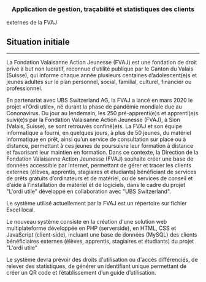  ### <p align="center">Application de gestion, traçabilité et statistiques des clients
externes de la FVAJ</p>

## Situation initiale
<hr>
La Fondation Valaisanne Action Jeunesse (FVAJ) est une fondation de droit privé à but non lucratif, reconnue
d’utilité publique par le Canton du Valais (Suisse), qui informe chaque année plusieurs centaines
d’adolescent(e)s et jeunes adultes sur le plan personnel, social, familial, culturel, financier ou professionnel.

En partenariat avec UBS Switzerland AG, la FVAJ a lancé en mars 2020 le projet «l’Ordi utile», né durant la phase
de pandémie mondiale due au Cononavirus. Du jour au lendemain, les 250 pré-apprenti(e)s et apprenti(e)s
suivi(e)s par la Fondation Valaisanne Action Jeunesse (FVAJ), à Sion (Valais, Suisse), se sont retrouvés
confiné(e)s. La FVAJ et son équipe informatique a fourni, en quelques jours, à plus de 50 jeunes, du matériel
informatique en prêt, ainsi qu’un service de consultation sur place ou à distance, permettant à ces jeunes de
poursuivre leur formation à distance et favorisant leur maintien en formation.
Dans ce contexte, la Direction de la Fondation Valaisanne Action Jeunesse (FVAJ) souhaite créer une base de
données accessible par Internet, permettant de gérer et tracer les clients externes (élèves, apprentis, stagiaires
et étudiants) bénéficiant de services de prêts gratuits d’ordinateurs et de matériel, ou de services de conseil et
d’aide à l’installation de matériel et de logiciels, dans le cadre du projet "L'ordi utile" développé en collaboration
avec "UBS Switzerland".

Le système utilisé actuellement par la FVAJ est un répertoire sur fichier Excel local.

Le nouveau système consiste en la création d'une solution web multiplateforme développée en PHP (serverside),
en HTML, CSS et JavaScript (client-side), incluant une base de données (MySQL) des clients bénéficiaires
externes (élèves, apprentis, stagiaires et étudiants) du projet "L'ordi utile"

Le système devra prévoir des droits d'utilisation ou d'accès différenciés, de relever des statistiques, de générer
un identifiant unique permettant de créer un QR code et l’établissement d’un guide d’utilisation.

